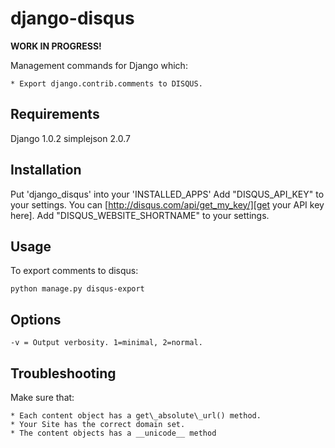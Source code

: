 django-disqus
=============

**WORK IN PROGRESS!**

Management commands for Django which:

    * Export django.contrib.comments to DISQUS.

Requirements
------------

Django 1.0.2
simplejson 2.0.7

Installation
------------

Put 'django\_disqus' into your 'INSTALLED_APPS'
Add "DISQUS\_API_KEY" to your settings. You can  [http://disqus.com/api/get_my_key/][get your API key here].
Add "DISQUS\_WEBSITE_SHORTNAME" to your settings.

Usage
-----

To export comments to disqus:

    python manage.py disqus-export
    
Options
-------

    -v = Output verbosity. 1=minimal, 2=normal.
    
Troubleshooting
---------------

Make sure that:

    * Each content object has a get\_absolute\_url() method.
    * Your Site has the correct domain set.
    * The content objects has a __unicode__ method
